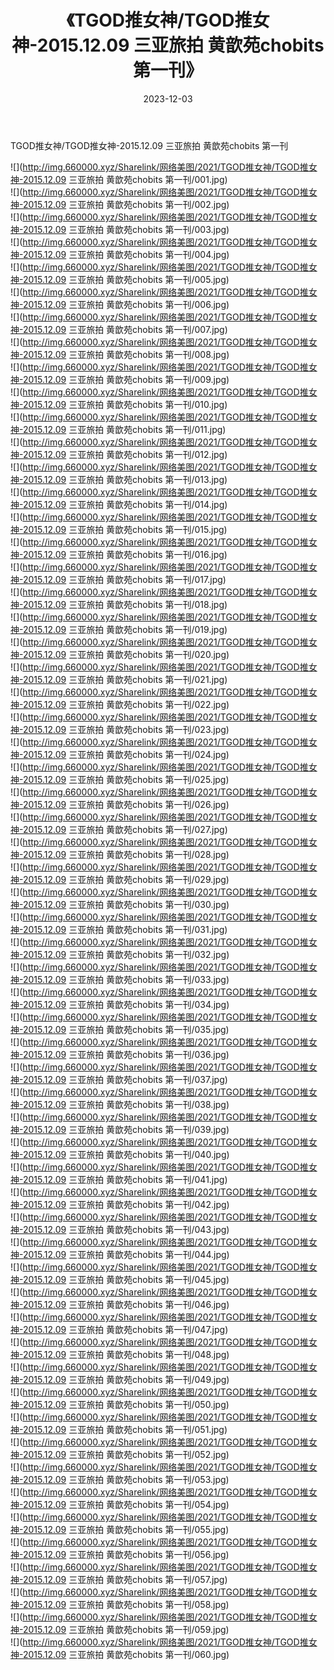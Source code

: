﻿---
layout: post
title:  《TGOD推女神/TGOD推女神-2015.12.09 三亚旅拍 黄歆苑chobits 第一刊》
date:   2023-12-03
img: http://img.660000.xyz/Sharelink/网络美图/2021/TGOD推女神/TGOD推女神-2015.12.09 三亚旅拍 黄歆苑chobits 第一刊/000.jpg
categories: [美女, 清纯, 唯美]
---

TGOD推女神/TGOD推女神-2015.12.09 三亚旅拍 黄歆苑chobits 第一刊

 ![](http://img.660000.xyz/Sharelink/网络美图/2021/TGOD推女神/TGOD推女神-2015.12.09 三亚旅拍 黄歆苑chobits 第一刊/001.jpg) <br>![](http://img.660000.xyz/Sharelink/网络美图/2021/TGOD推女神/TGOD推女神-2015.12.09 三亚旅拍 黄歆苑chobits 第一刊/002.jpg) <br>![](http://img.660000.xyz/Sharelink/网络美图/2021/TGOD推女神/TGOD推女神-2015.12.09 三亚旅拍 黄歆苑chobits 第一刊/003.jpg) <br>![](http://img.660000.xyz/Sharelink/网络美图/2021/TGOD推女神/TGOD推女神-2015.12.09 三亚旅拍 黄歆苑chobits 第一刊/004.jpg) <br>![](http://img.660000.xyz/Sharelink/网络美图/2021/TGOD推女神/TGOD推女神-2015.12.09 三亚旅拍 黄歆苑chobits 第一刊/005.jpg) <br>![](http://img.660000.xyz/Sharelink/网络美图/2021/TGOD推女神/TGOD推女神-2015.12.09 三亚旅拍 黄歆苑chobits 第一刊/006.jpg) <br>![](http://img.660000.xyz/Sharelink/网络美图/2021/TGOD推女神/TGOD推女神-2015.12.09 三亚旅拍 黄歆苑chobits 第一刊/007.jpg) <br>![](http://img.660000.xyz/Sharelink/网络美图/2021/TGOD推女神/TGOD推女神-2015.12.09 三亚旅拍 黄歆苑chobits 第一刊/008.jpg) <br>![](http://img.660000.xyz/Sharelink/网络美图/2021/TGOD推女神/TGOD推女神-2015.12.09 三亚旅拍 黄歆苑chobits 第一刊/009.jpg) <br>![](http://img.660000.xyz/Sharelink/网络美图/2021/TGOD推女神/TGOD推女神-2015.12.09 三亚旅拍 黄歆苑chobits 第一刊/010.jpg) <br>![](http://img.660000.xyz/Sharelink/网络美图/2021/TGOD推女神/TGOD推女神-2015.12.09 三亚旅拍 黄歆苑chobits 第一刊/011.jpg) <br>![](http://img.660000.xyz/Sharelink/网络美图/2021/TGOD推女神/TGOD推女神-2015.12.09 三亚旅拍 黄歆苑chobits 第一刊/012.jpg) <br>![](http://img.660000.xyz/Sharelink/网络美图/2021/TGOD推女神/TGOD推女神-2015.12.09 三亚旅拍 黄歆苑chobits 第一刊/013.jpg) <br>![](http://img.660000.xyz/Sharelink/网络美图/2021/TGOD推女神/TGOD推女神-2015.12.09 三亚旅拍 黄歆苑chobits 第一刊/014.jpg) <br>![](http://img.660000.xyz/Sharelink/网络美图/2021/TGOD推女神/TGOD推女神-2015.12.09 三亚旅拍 黄歆苑chobits 第一刊/015.jpg) <br>![](http://img.660000.xyz/Sharelink/网络美图/2021/TGOD推女神/TGOD推女神-2015.12.09 三亚旅拍 黄歆苑chobits 第一刊/016.jpg) <br>![](http://img.660000.xyz/Sharelink/网络美图/2021/TGOD推女神/TGOD推女神-2015.12.09 三亚旅拍 黄歆苑chobits 第一刊/017.jpg) <br>![](http://img.660000.xyz/Sharelink/网络美图/2021/TGOD推女神/TGOD推女神-2015.12.09 三亚旅拍 黄歆苑chobits 第一刊/018.jpg) <br>![](http://img.660000.xyz/Sharelink/网络美图/2021/TGOD推女神/TGOD推女神-2015.12.09 三亚旅拍 黄歆苑chobits 第一刊/019.jpg) <br>![](http://img.660000.xyz/Sharelink/网络美图/2021/TGOD推女神/TGOD推女神-2015.12.09 三亚旅拍 黄歆苑chobits 第一刊/020.jpg) <br>![](http://img.660000.xyz/Sharelink/网络美图/2021/TGOD推女神/TGOD推女神-2015.12.09 三亚旅拍 黄歆苑chobits 第一刊/021.jpg) <br>![](http://img.660000.xyz/Sharelink/网络美图/2021/TGOD推女神/TGOD推女神-2015.12.09 三亚旅拍 黄歆苑chobits 第一刊/022.jpg) <br>![](http://img.660000.xyz/Sharelink/网络美图/2021/TGOD推女神/TGOD推女神-2015.12.09 三亚旅拍 黄歆苑chobits 第一刊/023.jpg) <br>![](http://img.660000.xyz/Sharelink/网络美图/2021/TGOD推女神/TGOD推女神-2015.12.09 三亚旅拍 黄歆苑chobits 第一刊/024.jpg) <br>![](http://img.660000.xyz/Sharelink/网络美图/2021/TGOD推女神/TGOD推女神-2015.12.09 三亚旅拍 黄歆苑chobits 第一刊/025.jpg) <br>![](http://img.660000.xyz/Sharelink/网络美图/2021/TGOD推女神/TGOD推女神-2015.12.09 三亚旅拍 黄歆苑chobits 第一刊/026.jpg) <br>![](http://img.660000.xyz/Sharelink/网络美图/2021/TGOD推女神/TGOD推女神-2015.12.09 三亚旅拍 黄歆苑chobits 第一刊/027.jpg) <br>![](http://img.660000.xyz/Sharelink/网络美图/2021/TGOD推女神/TGOD推女神-2015.12.09 三亚旅拍 黄歆苑chobits 第一刊/028.jpg) <br>![](http://img.660000.xyz/Sharelink/网络美图/2021/TGOD推女神/TGOD推女神-2015.12.09 三亚旅拍 黄歆苑chobits 第一刊/029.jpg) <br>![](http://img.660000.xyz/Sharelink/网络美图/2021/TGOD推女神/TGOD推女神-2015.12.09 三亚旅拍 黄歆苑chobits 第一刊/030.jpg) <br>![](http://img.660000.xyz/Sharelink/网络美图/2021/TGOD推女神/TGOD推女神-2015.12.09 三亚旅拍 黄歆苑chobits 第一刊/031.jpg) <br>![](http://img.660000.xyz/Sharelink/网络美图/2021/TGOD推女神/TGOD推女神-2015.12.09 三亚旅拍 黄歆苑chobits 第一刊/032.jpg) <br>![](http://img.660000.xyz/Sharelink/网络美图/2021/TGOD推女神/TGOD推女神-2015.12.09 三亚旅拍 黄歆苑chobits 第一刊/033.jpg) <br>![](http://img.660000.xyz/Sharelink/网络美图/2021/TGOD推女神/TGOD推女神-2015.12.09 三亚旅拍 黄歆苑chobits 第一刊/034.jpg) <br>![](http://img.660000.xyz/Sharelink/网络美图/2021/TGOD推女神/TGOD推女神-2015.12.09 三亚旅拍 黄歆苑chobits 第一刊/035.jpg) <br>![](http://img.660000.xyz/Sharelink/网络美图/2021/TGOD推女神/TGOD推女神-2015.12.09 三亚旅拍 黄歆苑chobits 第一刊/036.jpg) <br>![](http://img.660000.xyz/Sharelink/网络美图/2021/TGOD推女神/TGOD推女神-2015.12.09 三亚旅拍 黄歆苑chobits 第一刊/037.jpg) <br>![](http://img.660000.xyz/Sharelink/网络美图/2021/TGOD推女神/TGOD推女神-2015.12.09 三亚旅拍 黄歆苑chobits 第一刊/038.jpg) <br>![](http://img.660000.xyz/Sharelink/网络美图/2021/TGOD推女神/TGOD推女神-2015.12.09 三亚旅拍 黄歆苑chobits 第一刊/039.jpg) <br>![](http://img.660000.xyz/Sharelink/网络美图/2021/TGOD推女神/TGOD推女神-2015.12.09 三亚旅拍 黄歆苑chobits 第一刊/040.jpg) <br>![](http://img.660000.xyz/Sharelink/网络美图/2021/TGOD推女神/TGOD推女神-2015.12.09 三亚旅拍 黄歆苑chobits 第一刊/041.jpg) <br>![](http://img.660000.xyz/Sharelink/网络美图/2021/TGOD推女神/TGOD推女神-2015.12.09 三亚旅拍 黄歆苑chobits 第一刊/042.jpg) <br>![](http://img.660000.xyz/Sharelink/网络美图/2021/TGOD推女神/TGOD推女神-2015.12.09 三亚旅拍 黄歆苑chobits 第一刊/043.jpg) <br>![](http://img.660000.xyz/Sharelink/网络美图/2021/TGOD推女神/TGOD推女神-2015.12.09 三亚旅拍 黄歆苑chobits 第一刊/044.jpg) <br>![](http://img.660000.xyz/Sharelink/网络美图/2021/TGOD推女神/TGOD推女神-2015.12.09 三亚旅拍 黄歆苑chobits 第一刊/045.jpg) <br>![](http://img.660000.xyz/Sharelink/网络美图/2021/TGOD推女神/TGOD推女神-2015.12.09 三亚旅拍 黄歆苑chobits 第一刊/046.jpg) <br>![](http://img.660000.xyz/Sharelink/网络美图/2021/TGOD推女神/TGOD推女神-2015.12.09 三亚旅拍 黄歆苑chobits 第一刊/047.jpg) <br>![](http://img.660000.xyz/Sharelink/网络美图/2021/TGOD推女神/TGOD推女神-2015.12.09 三亚旅拍 黄歆苑chobits 第一刊/048.jpg) <br>![](http://img.660000.xyz/Sharelink/网络美图/2021/TGOD推女神/TGOD推女神-2015.12.09 三亚旅拍 黄歆苑chobits 第一刊/049.jpg) <br>![](http://img.660000.xyz/Sharelink/网络美图/2021/TGOD推女神/TGOD推女神-2015.12.09 三亚旅拍 黄歆苑chobits 第一刊/050.jpg) <br>![](http://img.660000.xyz/Sharelink/网络美图/2021/TGOD推女神/TGOD推女神-2015.12.09 三亚旅拍 黄歆苑chobits 第一刊/051.jpg) <br>![](http://img.660000.xyz/Sharelink/网络美图/2021/TGOD推女神/TGOD推女神-2015.12.09 三亚旅拍 黄歆苑chobits 第一刊/052.jpg) <br>![](http://img.660000.xyz/Sharelink/网络美图/2021/TGOD推女神/TGOD推女神-2015.12.09 三亚旅拍 黄歆苑chobits 第一刊/053.jpg) <br>![](http://img.660000.xyz/Sharelink/网络美图/2021/TGOD推女神/TGOD推女神-2015.12.09 三亚旅拍 黄歆苑chobits 第一刊/054.jpg) <br>![](http://img.660000.xyz/Sharelink/网络美图/2021/TGOD推女神/TGOD推女神-2015.12.09 三亚旅拍 黄歆苑chobits 第一刊/055.jpg) <br>![](http://img.660000.xyz/Sharelink/网络美图/2021/TGOD推女神/TGOD推女神-2015.12.09 三亚旅拍 黄歆苑chobits 第一刊/056.jpg) <br>![](http://img.660000.xyz/Sharelink/网络美图/2021/TGOD推女神/TGOD推女神-2015.12.09 三亚旅拍 黄歆苑chobits 第一刊/057.jpg) <br>![](http://img.660000.xyz/Sharelink/网络美图/2021/TGOD推女神/TGOD推女神-2015.12.09 三亚旅拍 黄歆苑chobits 第一刊/058.jpg) <br>![](http://img.660000.xyz/Sharelink/网络美图/2021/TGOD推女神/TGOD推女神-2015.12.09 三亚旅拍 黄歆苑chobits 第一刊/059.jpg) <br>![](http://img.660000.xyz/Sharelink/网络美图/2021/TGOD推女神/TGOD推女神-2015.12.09 三亚旅拍 黄歆苑chobits 第一刊/060.jpg) <br>